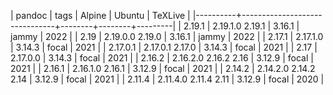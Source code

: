 | pandoc   | tags                          | Alpine | Ubuntu | TeXLive |
|----------+-------------------------------+--------+--------+---------|
| 2.19.1   | 2.19.1.0 2.19.1               | 3.16.1 | jammy  |    2022 |
| 2.19     | 2.19.0.0 2.19.0               | 3.16.1 | jammy  |    2022 |
| 2.17.1   | 2.17.1.0                      | 3.14.3 | focal  |    2021 |
| 2.17.0.1 | 2.17.0.1 2.17.0               | 3.14.3 | focal  |    2021 |
| 2.17     | 2.17.0.0                      | 3.14.3 | focal  |    2021 |
| 2.16.2   | 2.16.2.0 2.16.2 2.16          | 3.12.9 | focal  |    2021 |
| 2.16.1   | 2.16.1.0 2.16.1               | 3.12.9 | focal  |    2021 |
| 2.14.2   | 2.14.2.0 2.14.2 2.14          | 3.12.9 | focal  |    2021 |
| 2.11.4   | 2.11.4.0 2.11.4 2.11          | 3.12.9 | focal  |    2020 |
